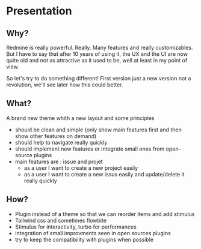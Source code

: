 # Presentation

## Why?

Redmine is really powerful. Really. Many features and really customizables.
But I have to say that after 10 years of using it, the UX and the UI are now quite old and not as attractive as it used to be, well at least in my point of view.

So let's try to do something different! First version just a new version not a revolution, we'll see later how this could better.

## What?

A brand new theme whith a new layout and some principles
* should be clean and simple (only show main features first and then show other features on demand)
* should help to navigate really quickly
* should implement new features or integrate small ones from open-source plugins
* main features are : issue and projet
  * as a user I want to create a new project easily
  * as a user I want to create a new issus easily and update/delete it really quickly

## How?

* Plugin instead of a theme so that we can reorder items and add stimulus
* Tailwind css and sometimes flowbite
* Stimulus for interactivity, turbo for performances
* integration of small improvments seen in open sources plugins
* try to keep the compatibility with plugins when possible